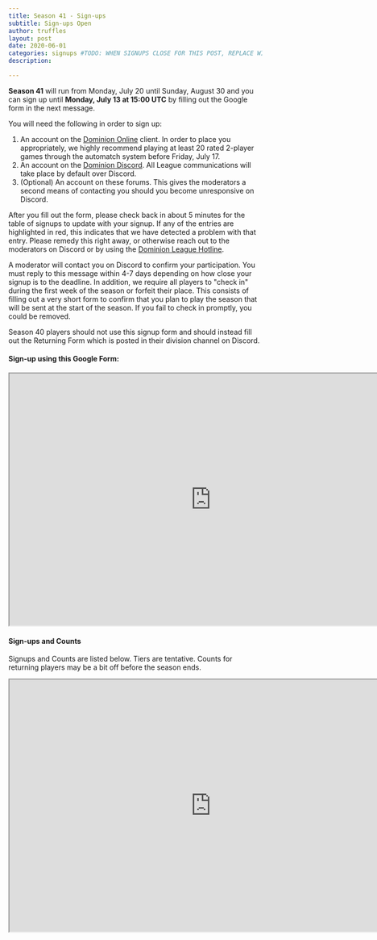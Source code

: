 ```yaml
---
title: Season 41 - Sign-ups
subtitle: Sign-ups Open
author: truffles
layout: post
date: 2020-06-01
categories: signups #TODO: WHEN SIGNUPS CLOSE FOR THIS POST, REPLACE WITH CATEGORY archive
description:

---
```

**Season 41** will run from Monday, July 20 until Sunday, August 30 and you can sign up until **Monday, July 13 at 15:00 UTC** by filling out the Google form in the next message.

You will need the following in order to sign up:

1. An account on the [Dominion Online](https://dominion.games) client. In order to place you appropriately, we highly recommend playing at least 20 rated 2-player games through the automatch system before Friday, July 17.
2. An account on the [Dominion Discord](https://discord.gg/vMmmMBu). All League communications will take place by default over Discord.
3. (Optional) An account on these forums. This gives the moderators a second means of contacting you should you become unresponsive on Discord.

After you fill out the form, please check back in about 5 minutes for the table of signups to update with your signup. If any of the entries are highlighted in red, this indicates that we have detected a problem with that entry. Please remedy this right away, or otherwise reach out to the moderators on Discord or by using the [Dominion League Hotline](http://tinyurl.com/dominion-league-hotline).

A moderator will contact you on Discord to confirm your participation. You must reply to this message within 4-7 days depending on how close your signup is to the deadline. In addition, we require all players to "check in" during the first week of the season or forfeit their place. This consists of filling out a very short form to confirm that you plan to play the season that will be sent at the start of the season. If you fail to check in promptly, you could be removed.

Season 40 players should not use this signup form and should instead fill out the Returning Form which is posted in their division channel on Discord.

#### Sign-up using this Google Form:

[comment]: # (TODO: Replace Sign-ups Form google embed below)
<div align="center">
  <iframe src="https://docs.google.com/forms/d/e/1FAIpQLSfVgqbaYIA3ElkCF29cBsdjwbp06PdyPwXxurPl1-IyesEgbw/viewform?embedded=true" width="800" height="500">Loading…</iframe>
</div>


#### Sign-ups and Counts
Signups and Counts are listed below. Tiers are tentative. Counts for returning players may be a bit off before the season ends.


[comment]: # (TODO: Replace Sign-ups and Counts google embed below)
<div align="center">
  <iframe src="https://docs.google.com/spreadsheets/d/e/2PACX-1vQ7pNFwPE7dLvu9Qp35s9tCNqHQjkiUKNLe2pRPlrU93uPrP91A0Po227xwbnWwwnZFwcMCYhVAlqNl/pubhtml?gid=947503377" height="500" width="800">Loading...</iframe>
</div>
